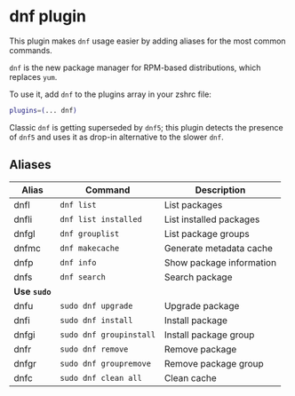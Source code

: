 # dnf plugin

This plugin makes `dnf` usage easier by adding aliases for the most common commands.

`dnf` is the new package manager for RPM-based distributions, which replaces `yum`.

To use it, add `dnf` to the plugins array in your zshrc file:

```zsh
plugins=(... dnf)
```

Classic `dnf` is getting superseded by `dnf5`; this plugin detects the presence
of `dnf5` and uses it as drop-in alternative to the slower `dnf`.

## Aliases

| Alias | Command                 | Description              |
|-------|-------------------------|--------------------------|
| dnfl  | `dnf list`              | List packages            |
| dnfli | `dnf list installed`    | List installed packages  |
| dnfgl | `dnf grouplist`         | List package groups      |
| dnfmc | `dnf makecache`         | Generate metadata cache  |
| dnfp  | `dnf info`              | Show package information |
| dnfs  | `dnf search`            | Search package           |
| **Use `sudo`**                                             |
| dnfu  | `sudo dnf upgrade`      | Upgrade package          |
| dnfi  | `sudo dnf install`      | Install package          |
| dnfgi | `sudo dnf groupinstall` | Install package group    |
| dnfr  | `sudo dnf remove`       | Remove package           |
| dnfgr | `sudo dnf groupremove`  | Remove package group     |
| dnfc  | `sudo dnf clean all`    | Clean cache              |
